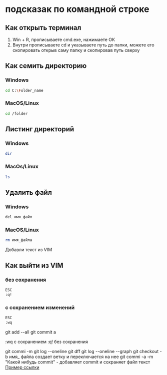 # подсказак по командной строке

## Как открыть терминал 
1. Win + R, прописываете cmd.exe, нажимаете ОК
2. Внутри прописываете cd и указываете путь до папки, можете его скопировать открыв саму папку и скопировав путь сверху

## Как семить директорию
### Windows
```sh
cd C:\Folder_name
```
### MacOS/Linux

```sh
cd /folder
```
## Листинг директорий

### Windows

```sh
dir
```
### MacOs/Linux

```sh
ls
```

## Удалить файл
### Windows
```sh
del имя_файл
```
### MacOS/Linux
```sh
rm имя_файла
```



Добавли текст из VIM
## Как выйти из VIM
### без сохранения

```sh
ESC
:q!
```

### с сохранением изменений
```sh
ESC
:wq
```

git add --all
git commit
a

:wq с сохранением
:q! без сохранения 

git commi -m
git log --oneline
git dff
git log --oneline --graph
git checkout -b имя_ файла  создает ветку и переключается на нее
git commi -a -m "Какой нибудь commit" -  добавляет commit и сохраняет файл
текст  [Пример ссылки](http://example.com "Всплывающая подсказка")